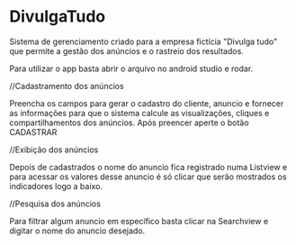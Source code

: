 # DivulgaTudo
Sistema de gerenciamento criado para a empresa fictícia  "Divulga tudo" que permite a gestão dos anúncios e o rastreio dos resultados.

Para utilizar o app basta abrir o arquivo no android studio e rodar.

//Cadastramento dos anúncios

Preencha os campos para gerar o cadastro do cliente, anuncio e fornecer as informações para que o sistema calcule as visualizações, cliques e compartilhamentos dos anúncios. Após preencer aperte o botão CADASTRAR

//Exibição dos anúncios

Depois de cadastrados o nome do anuncio fica registrado numa Listview e para acessar os valores desse anuncio é só clicar que serão mostrados os indicadores logo a baixo.

//Pesquisa dos anúncios

Para filtrar algum anuncio em específico basta clicar na Searchview e digitar o nome do anuncio desejado.

